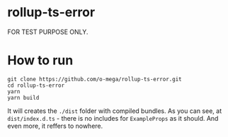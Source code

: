# rollup-ts-error

FOR TEST PURPOSE ONLY.

# How to run

```
git clone https://github.com/o-mega/rollup-ts-error.git
cd rollup-ts-error
yarn
yarn build
```

It will creates the `./dist` folder with compiled bundles.
As you can see, at `dist/index.d.ts` - there is no includes for `ExampleProps` as it should. And even more, it reffers to nowhere.
